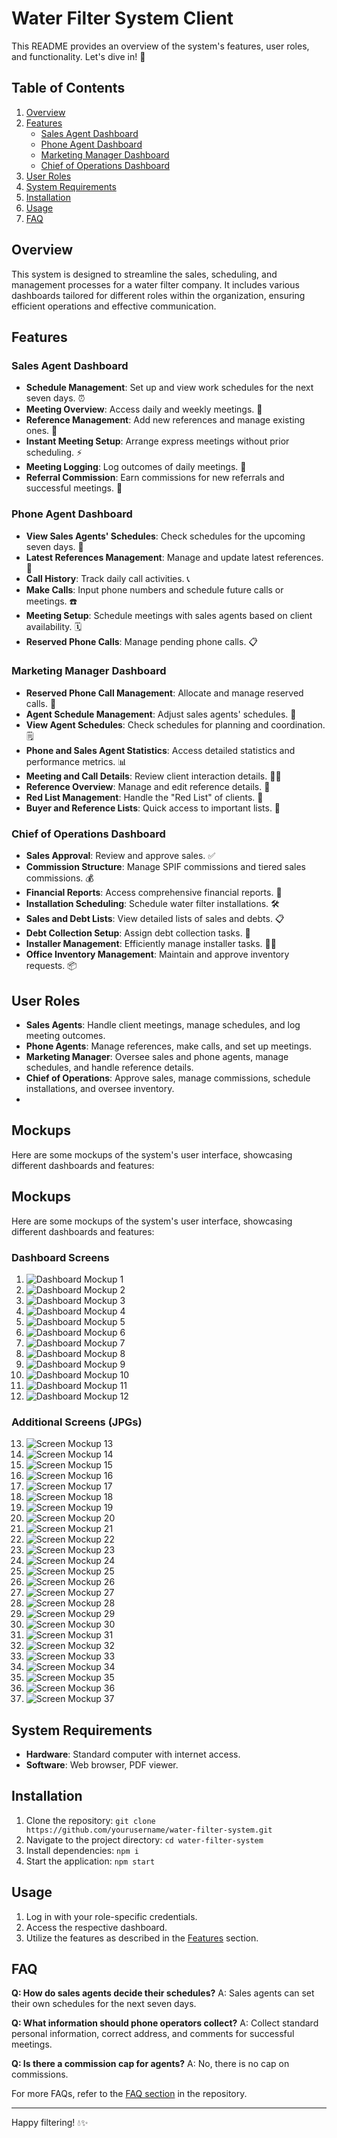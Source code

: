 # Water Filter System Client
This README provides an overview of the system's features, user roles, and functionality. Let's dive in! 🚀

## Table of Contents
1. [Overview](#overview)
2. [Features](#features)
   - [Sales Agent Dashboard](#sales-agent-dashboard)
   - [Phone Agent Dashboard](#phone-agent-dashboard)
   - [Marketing Manager Dashboard](#marketing-manager-dashboard)
   - [Chief of Operations Dashboard](#chief-of-operations-dashboard)
3. [User Roles](#user-roles)
4. [System Requirements](#system-requirements)
5. [Installation](#installation)
6. [Usage](#usage)
7. [FAQ](#faq)

## Overview
This system is designed to streamline the sales, scheduling, and management processes for a water filter company. It includes various dashboards tailored for different roles within the organization, ensuring efficient operations and effective communication.

## Features

### Sales Agent Dashboard
- **Schedule Management**: Set up and view work schedules for the next seven days. ⏰
- **Meeting Overview**: Access daily and weekly meetings. 📅
- **Reference Management**: Add new references and manage existing ones. 👥
- **Instant Meeting Setup**: Arrange express meetings without prior scheduling. ⚡
- **Meeting Logging**: Log outcomes of daily meetings. 📝
- **Referral Commission**: Earn commissions for new referrals and successful meetings. 💸

### Phone Agent Dashboard
- **View Sales Agents' Schedules**: Check schedules for the upcoming seven days. 📆
- **Latest References Management**: Manage and update latest references. 🔄
- **Call History**: Track daily call activities. 📞
- **Make Calls**: Input phone numbers and schedule future calls or meetings. ☎️
- **Meeting Setup**: Schedule meetings with sales agents based on client availability. 🗓️
- **Reserved Phone Calls**: Manage pending phone calls. 📋

### Marketing Manager Dashboard
- **Reserved Phone Call Management**: Allocate and manage reserved calls. 📲
- **Agent Schedule Management**: Adjust sales agents' schedules. 🔧
- **View Agent Schedules**: Check schedules for planning and coordination. 🗒️
- **Phone and Sales Agent Statistics**: Access detailed statistics and performance metrics. 📊
- **Meeting and Call Details**: Review client interaction details. 🕵️‍♂️
- **Reference Overview**: Manage and edit reference details. 📝
- **Red List Management**: Handle the "Red List" of clients. 🚫
- **Buyer and Reference Lists**: Quick access to important lists. 📂

### Chief of Operations Dashboard
- **Sales Approval**: Review and approve sales. ✅
- **Commission Structure**: Manage SPIF commissions and tiered sales commissions. 💰
- **Financial Reports**: Access comprehensive financial reports. 📑
- **Installation Scheduling**: Schedule water filter installations. 🛠️
- **Sales and Debt Lists**: View detailed lists of sales and debts. 📋
- **Debt Collection Setup**: Assign debt collection tasks. 💼
- **Installer Management**: Efficiently manage installer tasks. 👷‍♂️
- **Office Inventory Management**: Maintain and approve inventory requests. 📦

## User Roles
- **Sales Agents**: Handle client meetings, manage schedules, and log meeting outcomes.
- **Phone Agents**: Manage references, make calls, and set up meetings.
- **Marketing Manager**: Oversee sales and phone agents, manage schedules, and handle reference details.
- **Chief of Operations**: Approve sales, manage commissions, schedule installations, and oversee inventory.
- 

## Mockups
Here are some mockups of the system's user interface, showcasing different dashboards and features:

## Mockups
Here are some mockups of the system's user interface, showcasing different dashboards and features:

### Dashboard Screens
1. ![Dashboard Mockup 1](mockups/1.png)
2. ![Dashboard Mockup 2](mockups/2.png)
3. ![Dashboard Mockup 3](mockups/3.png)
4. ![Dashboard Mockup 4](mockups/4.png)
5. ![Dashboard Mockup 5](mockups/5.png)
6. ![Dashboard Mockup 6](mockups/6.png)
7. ![Dashboard Mockup 7](mockups/7.png)
8. ![Dashboard Mockup 8](mockups/8.png)
9. ![Dashboard Mockup 9](mockups/9.png)
10. ![Dashboard Mockup 10](mockups/10.png)
11. ![Dashboard Mockup 11](mockups/11.png)
12. ![Dashboard Mockup 12](mockups/12.png)

### Additional Screens (JPGs)
13. ![Screen Mockup 13](mockups/13.jpg)
14. ![Screen Mockup 14](mockups/14.jpg)
15. ![Screen Mockup 15](mockups/15.jpg)
16. ![Screen Mockup 16](mockups/16.jpg)
17. ![Screen Mockup 17](mockups/17.jpg)
18. ![Screen Mockup 18](mockups/18.jpg)
19. ![Screen Mockup 19](mockups/19.jpg)
20. ![Screen Mockup 20](mockups/20.jpg)
21. ![Screen Mockup 21](mockups/21.jpg)
22. ![Screen Mockup 22](mockups/22.jpg)
23. ![Screen Mockup 23](mockups/23.jpg)
24. ![Screen Mockup 24](mockups/24.jpg)
25. ![Screen Mockup 25](mockups/25.jpg)
26. ![Screen Mockup 26](mockups/26.jpg)
27. ![Screen Mockup 27](mockups/27.jpg)
28. ![Screen Mockup 28](mockups/28.jpg)
29. ![Screen Mockup 29](mockups/29.jpg)
30. ![Screen Mockup 30](mockups/30.jpg)
31. ![Screen Mockup 31](mockups/31.jpg)
32. ![Screen Mockup 32](mockups/32.jpg)
33. ![Screen Mockup 33](mockups/33.jpg)
34. ![Screen Mockup 34](mockups/34.jpg)
35. ![Screen Mockup 35](mockups/35.jpg)
36. ![Screen Mockup 36](mockups/36.jpg)
37. ![Screen Mockup 37](mockups/37.jpg)


## System Requirements
- **Hardware**: Standard computer with internet access.
- **Software**: Web browser, PDF viewer.

## Installation
1. Clone the repository: `git clone https://github.com/yourusername/water-filter-system.git`
2. Navigate to the project directory: `cd water-filter-system`
3. Install dependencies: `npm i`
4. Start the application: `npm start`

## Usage
1. Log in with your role-specific credentials.
2. Access the respective dashboard.
3. Utilize the features as described in the [Features](#features) section.


## FAQ
**Q: How do sales agents decide their schedules?**
A: Sales agents can set their own schedules for the next seven days.

**Q: What information should phone operators collect?**
A: Collect standard personal information, correct address, and comments for successful meetings.

**Q: Is there a commission cap for agents?**
A: No, there is no cap on commissions.

For more FAQs, refer to the [FAQ section](FAQ.md) in the repository.

---

Happy filtering! 💧✨
